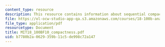```yaml
---
content_type: resource
description: This resource contains information about sequential compactness.
file: https://ol-ocw-studio-app-qa.s3.amazonaws.com/courses/18-100b-analysis-i-fall-2010/b7780b2a0629359b11c5de998c72a147_MIT18_100BF10_compactness.pdf
file_type: application/pdf
resourcetype: Document
title: MIT18_100BF10_compactness.pdf
uid: b7780b2a-0629-359b-11c5-de998c72a147
---
```


